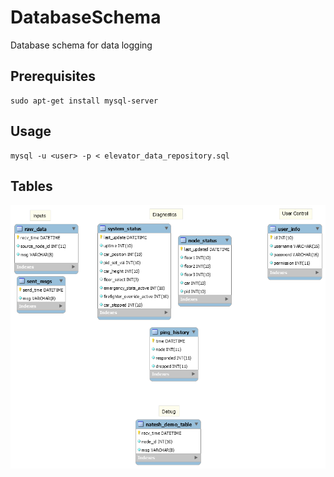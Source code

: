 # DatabaseSchema
Database schema for data logging

Prerequisites
-------------
~~~~~~~~~~~~~~~~~~~~~~~~~~~~~~~~~~{.sh}
sudo apt-get install mysql-server
~~~~~~~~~~~~~~~~~~~~~~~~~~~~~~~~~~

Usage
-----
~~~~~~~~~~~~~~~~~~~~~~~~~~~~~~~~~~~~~~~~~~~~~~~~~{.sh}
mysql -u <user> -p < elevator_data_repository.sql
~~~~~~~~~~~~~~~~~~~~~~~~~~~~~~~~~~~~~~~~~~~~~~~~~

Tables
------

![Whoops](SQLTables.png)
